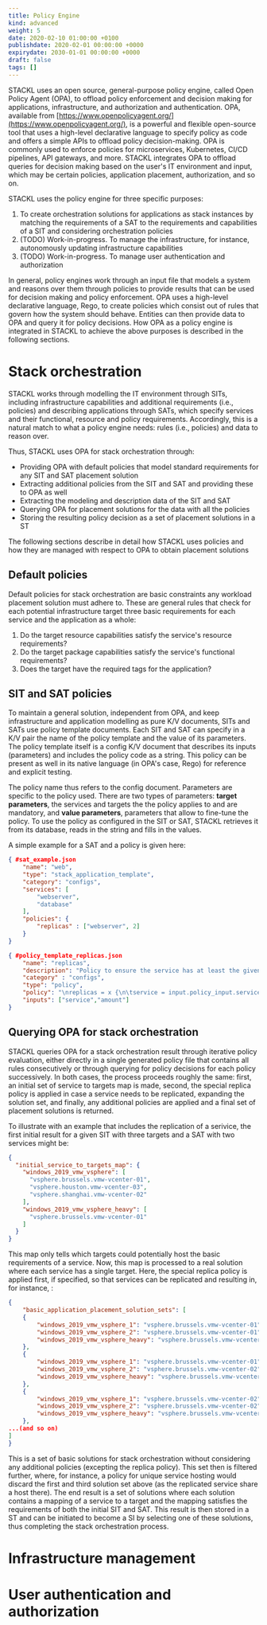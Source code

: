 ```yaml
---
title: Policy Engine
kind: advanced
weight: 5
date: 2020-02-10 01:00:00 +0100
publishdate: 2020-02-01 00:00:00 +0000
expirydate: 2030-01-01 00:00:00 +0000
draft: false
tags: []
---
```


STACKL uses an open source, general-purpose policy engine, called Open Policy Agent (OPA), to offload policy enforcement and decision making for applications, infrastructure, and authorization and authentication.
OPA, available from [https://www.openpolicyagent.org/](https://www.openpolicyagent.org/), is a powerful and flexible open-source tool that uses a high-level declarative language to specify policy as code and offers a simple APIs to offload policy decision-making.
OPA is commonly used to enforce policies for microservices, Kubernetes, CI/CD pipelines, API gateways, and more.
STACKL integrates OPA to offload queries for decision making based on the user's IT environment and input, which may be certain policies, application placement, authorization, and so on.

STACKL uses the policy engine for three specific purposes:

1. To create orchestration solutions for applications as stack instances by matching the requirements of a SAT to the requirements and capabilities of a SIT and considering orchestration policies
2. (TODO) Work-in-progress. To manage the infrastructure, for instance, autonomously updating infrastructure capabilities
3. (TODO) Work-in-progress. To manage user authentication and authorization

In general, policy engines work through an input file that models a system and reasons over them through policies to provide results that can be used for decision making and policy enforcement.
OPA uses a high-level declarative language, Rego, to create policies which consist out of rules that govern how the system should behave.
Entities can then provide data to OPA and query it for policy decisions.
How OPA as a policy engine is integrated in STACKL to achieve the above purposes is described in the following sections.

# Stack orchestration

STACKL works through modelling the IT environment through SITs, including infrastructure capabilities and additional requirements (i.e., policies) and describing applications through SATs, which specify services and their functional, resource and policy requirements.
Accordingly, this is a natural match to what a policy engine needs: rules (i.e., policies) and data to reason over.

Thus, STACKL uses OPA for stack orchestration through:

- Providing OPA with default policies that model standard requirements for any SIT and SAT placement solution
- Extracting additional policies from the SIT and SAT and providing these to OPA as well
- Extracting the modeling and description data of the SIT and SAT
- Querying OPA for placement solutions for the data with all the policies
- Storing the resulting policy decision as a set of placement solutions in a ST

The following sections describe in detail how STACKL uses policies and how they are managed with respect to OPA to obtain placement solutions

## Default policies

Default policies for stack orchestration are basic constraints any workload placement solution must adhere to.
These are general rules that check for each potential infrastructure target three basic requirements for each service and the application as a whole:

1. Do the target resource capabilities satisfy the service's resource requirements?
2. Do the target package capabilities satisfy the service's functional requirements?
3. Does the target have the required tags for the application?

## SIT and SAT policies

To maintain a general solution, independent from OPA, and keep infrastructure and application modelling as pure K/V documents, SITs and SATs use policy template documents.
Each SIT and SAT can specify in a K/V pair the name of the policy template and the value of its parameters.
The policy template itself is a config K/V document that describes its inputs (parameters) and includes the policy code as a string.
This policy can be present as well in its native language (in OPA's case, Rego) for reference and explicit testing.

The policy name thus refers to the config document.
Parameters are specific to the policy used.
There are two types of parameters: **target parameters**, the services and targets the the policy applies to and are mandatory, and **value parameters**, parameters that allow to fine-tune the policy.
To use the policy as configured in the SIT or SAT, STACKL retrieves it from its database, reads in the string and fills in the values.

A simple example for a SAT and a policy is given here:

```json
{ #sat_example.json
    "name": "web",
    "type": "stack_application_template",
    "category": "configs",
    "services": [
        "webserver",
        "database"
    ],
    "policies": {
        "replicas" : ["webserver", 2]
    }
}

{ #policy_template_replicas.json
    "name": "replicas",
    "description": "Policy to ensure the service has at least the given amount of replicas",
    "category" : "configs",
    "type": "policy",
    "policy": "\nreplicas = x {\n\tservice = input.policy_input.service\n\tamount = input.policy_input.amount\n\tcount(input.services[service]) >= amount\n\tx = {service: array.slice(input.services[service], 0, amount)}\n} else = x {\n    x = {input.policy_input.service: []}\n}\n",
    "inputs": ["service","amount"]
}
```

## Querying OPA for stack orchestration

STACKL queries OPA for a stack orchestration result through iterative policy evaluation, either directly in a single generated policy file that contains all rules consecutively or through querying for policy decisions for each policy successively.
In both cases, the process proceeds roughly the same: first, an initial set of service to targets map is made, second, the special replica policy is applied in case a service needs to be replicated, expanding the solution set, and finally, any additional policies are applied and a final set of placement solutions is returned.

To illustrate with an example that includes the replication of a serivice, the first initial result for a given SIT with three targets and a SAT with two services might be:

```json
{
  "initial_service_to_targets_map": {
    "windows_2019_vmw_vsphere": [
      "vsphere.brussels.vmw-vcenter-01",
      "vsphere.houston.vmw-vcenter-03",
      "vsphere.shanghai.vmw-vcenter-02"
    ],
    "windows_2019_vmw_vsphere_heavy": [
      "vsphere.brussels.vmw-vcenter-01"
    ]
  }
}
```

This map only tells which targets could potentially host the basic requirements of a service.
Now, this map is processed to a real solution where each service has a single target.
Here, the special replica policy is applied first, if specified, so that services can be replicated and resulting in, for instance, :

```json
{
    "basic_application_placement_solution_sets": [
    {
        "windows_2019_vmw_vsphere_1": "vsphere.brussels.vmw-vcenter-01",
        "windows_2019_vmw_vsphere_2": "vsphere.brussels.vmw-vcenter-01",
        "windows_2019_vmw_vsphere_heavy": "vsphere.brussels.vmw-vcenter-01"
    },
    {
        "windows_2019_vmw_vsphere_1": "vsphere.brussels.vmw-vcenter-01",
        "windows_2019_vmw_vsphere_2": "vsphere.brussels.vmw-vcenter-02",
        "windows_2019_vmw_vsphere_heavy": "vsphere.brussels.vmw-vcenter-01"
    },
    {
        "windows_2019_vmw_vsphere_1": "vsphere.brussels.vmw-vcenter-02",
        "windows_2019_vmw_vsphere_2": "vsphere.brussels.vmw-vcenter-02",
        "windows_2019_vmw_vsphere_heavy": "vsphere.brussels.vmw-vcenter-01"
    },
...(and so on)
]
}
```

This is a set of basic solutions for stack orchestration without considering any additional policies (excepting the replica policy).
This set then is filtered further, where, for instance, a policy for unique service hosting would discard the first and third solution set above (as the replicated service share a host there).
The end result is a set of solutions where each solution contains a mapping of a service to a target and the mapping satisfies the requirements of both the initial SIT and SAT.
This result is then stored in a ST and can be initiated to become a SI by selecting one of these solutions, thus completing the stack orchestration process.

# Infrastructure management

# User authentication and authorization